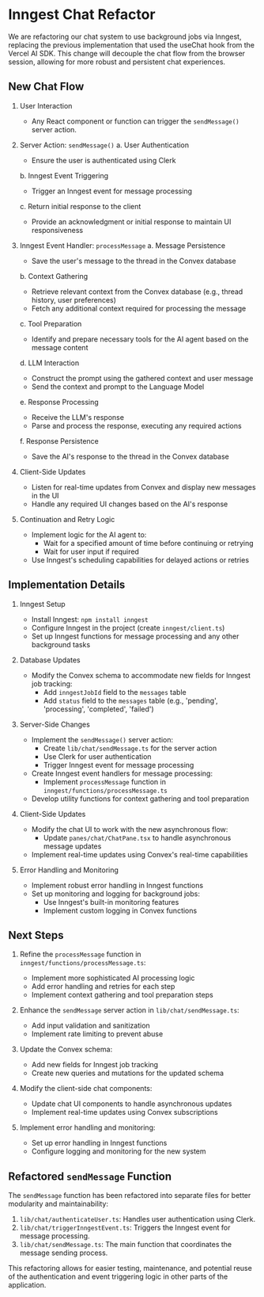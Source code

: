 # Inngest Chat Refactor

We are refactoring our chat system to use background jobs via Inngest, replacing the previous implementation that used the useChat hook from the Vercel AI SDK. This change will decouple the chat flow from the browser session, allowing for more robust and persistent chat experiences.

## New Chat Flow

1. User Interaction
   - Any React component or function can trigger the `sendMessage()` server action.

2. Server Action: `sendMessage()`
   a. User Authentication
      - Ensure the user is authenticated using Clerk

   b. Inngest Event Triggering
      - Trigger an Inngest event for message processing

   c. Return initial response to the client
      - Provide an acknowledgment or initial response to maintain UI responsiveness

3. Inngest Event Handler: `processMessage`
   a. Message Persistence
      - Save the user's message to the thread in the Convex database

   b. Context Gathering
      - Retrieve relevant context from the Convex database (e.g., thread history, user preferences)
      - Fetch any additional context required for processing the message

   c. Tool Preparation
      - Identify and prepare necessary tools for the AI agent based on the message content

   d. LLM Interaction
      - Construct the prompt using the gathered context and user message
      - Send the context and prompt to the Language Model

   e. Response Processing
      - Receive the LLM's response
      - Parse and process the response, executing any required actions

   f. Response Persistence
      - Save the AI's response to the thread in the Convex database

4. Client-Side Updates
   - Listen for real-time updates from Convex and display new messages in the UI
   - Handle any required UI changes based on the AI's response

5. Continuation and Retry Logic
   - Implement logic for the AI agent to:
     - Wait for a specified amount of time before continuing or retrying
     - Wait for user input if required
   - Use Inngest's scheduling capabilities for delayed actions or retries

## Implementation Details

1. Inngest Setup
   - Install Inngest: `npm install inngest`
   - Configure Inngest in the project (create `inngest/client.ts`)
   - Set up Inngest functions for message processing and any other background tasks

2. Database Updates
   - Modify the Convex schema to accommodate new fields for Inngest job tracking:
     - Add `inngestJobId` field to the `messages` table
     - Add `status` field to the `messages` table (e.g., 'pending', 'processing', 'completed', 'failed')

3. Server-Side Changes
   - Implement the `sendMessage()` server action:
     - Create `lib/chat/sendMessage.ts` for the server action
     - Use Clerk for user authentication
     - Trigger Inngest event for message processing
   - Create Inngest event handlers for message processing:
     - Implement `processMessage` function in `inngest/functions/processMessage.ts`
   - Develop utility functions for context gathering and tool preparation

4. Client-Side Updates
   - Modify the chat UI to work with the new asynchronous flow:
     - Update `panes/chat/ChatPane.tsx` to handle asynchronous message updates
   - Implement real-time updates using Convex's real-time capabilities

5. Error Handling and Monitoring
   - Implement robust error handling in Inngest functions
   - Set up monitoring and logging for background jobs:
     - Use Inngest's built-in monitoring features
     - Implement custom logging in Convex functions

## Next Steps

1. Refine the `processMessage` function in `inngest/functions/processMessage.ts`:
   - Implement more sophisticated AI processing logic
   - Add error handling and retries for each step
   - Implement context gathering and tool preparation steps

2. Enhance the `sendMessage` server action in `lib/chat/sendMessage.ts`:
   - Add input validation and sanitization
   - Implement rate limiting to prevent abuse

3. Update the Convex schema:
   - Add new fields for Inngest job tracking
   - Create new queries and mutations for the updated schema

4. Modify the client-side chat components:
   - Update chat UI components to handle asynchronous updates
   - Implement real-time updates using Convex subscriptions

5. Implement error handling and monitoring:
   - Set up error handling in Inngest functions
   - Configure logging and monitoring for the new system

## Refactored `sendMessage` Function

The `sendMessage` function has been refactored into separate files for better modularity and maintainability:

1. `lib/chat/authenticateUser.ts`: Handles user authentication using Clerk.
2. `lib/chat/triggerInngestEvent.ts`: Triggers the Inngest event for message processing.
3. `lib/chat/sendMessage.ts`: The main function that coordinates the message sending process.

This refactoring allows for easier testing, maintenance, and potential reuse of the authentication and event triggering logic in other parts of the application.
